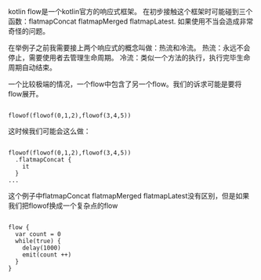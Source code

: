 kotlin flow是一个kotlin官方的响应式框架。
在初步接触这个框架时可能碰到三个函数：flatmapConcat flatmapMerged flatmapLatest.
如果使用不当会造成非常奇怪的问题。

在举例子之前我需要接上两个响应式的概念叫做：热流和冷流。
热流：永远不会停止，需要使用者去管理生命周期。
冷流：类似一个方法的执行，执行完毕生命周期自动结束。

一个比较极端的情况，一个flow中包含了另一个flow。我们的诉求可能是要将flow展开。

```

flowof(flowof(0,1,2),flowof(3,4,5))

```

这时候我们可能会这么做：

```

flowof(flowof(0,1,2),flowof(3,4,5))
  .flatmapConcat {
    it
  }
...
```

这个例子中flatmapConcat flatmapMerged flatmapLatest没有区别，但是如果我们把flowof换成一个复杂点的flow

```

flow {
  var count = 0
  while(true) {
    delay(1000)
    emit(count ++)
  }
}

```


